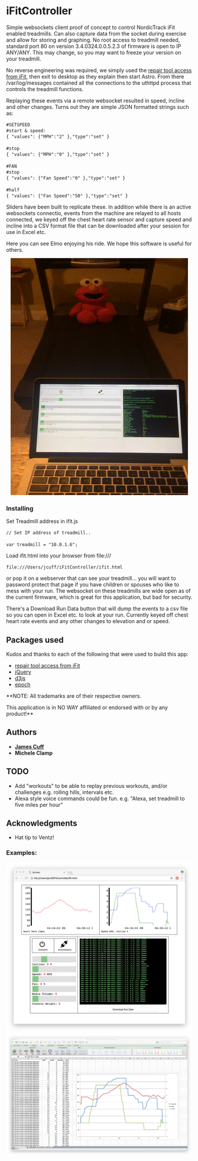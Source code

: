 
# iFitController

Simple websockets client proof of concept to control NordicTrack iFit enabled treadmills.  Can also capture data from the socket during exercise and allow for storing and graphing.  No root access to treadmill needed, standard port 80 on version 3.4.0324.0.0.5.2.3 of firmware is open to IP ANY/ANY. This may change, so you may want to freeze your version on your treadmill. 

No reverse engineering was required, we simply used the [repair tool access from iFit](https://ifit.zendesk.com/hc/en-us/articles/201800660-Reinstall-iFit-Software-Repair-Tool), then exit to desktop as they explain then start Astro.  From there /var/log/messages contained all the connections to the uthttpd process that controls the treadmill functions.  

Replaying these events via a remote websocket resulted in speed, incline and other changes.  Turns out they are simple JSON formatted strings such as:

````
#SETSPEED
#start & speed:
{ "values": {"MPH":"2" },"type":"set" }

#stop
{ "values": {"MPH":"0" },"type":"set" }

#FAN
#stop
{ "values": {"Fan Speed":"0" },"type":"set" }

#half
{ "values": {"Fan Speed":"50" },"type":"set" }
````

Sliders have been built to replicate these.  In addition while there is an active websockets connectio, events from the machine are relayed to all hosts connected, we keyed off the chest heart rate sensor and capture speed and incline into a CSV format file that can be downloaded after your session for use in Excel etc.

Here you can see Elmo enjoying his ride.  We hope this software is useful for others.

<p align="center">
<img src="images/ElmoOnTheMove.gif?raw=true" alt="Elmo" />
</p>

### Installing

Set Treadmill address in ifit.js

````
// Set IP address of treadmill..

var treadmill = "10.0.1.6";
````

Load ifit.html into your browser from file:///

```
file:///Users/jcuff/iFitController/ifit.html 
```

or pop it on a webserver that can see your treadmill...  you will want to password protect that page if you have children or spouses who like to mess with your run.  The websocket on these treadmills are wide open as of the current firmware, which is great for this application, but bad for security.

There's a Download Run Data button that will dump the events to a csv file so you can open in Excel etc. to look at your run.  Currently keyed off chest heart rate events and any other changes to elevation and or speed.

## Packages used

Kudos and thanks to each of the following that were used to build this app:

* [repair tool access from iFit](https://ifit.zendesk.com/hc/en-us/articles/201800660-Reinstall-iFit-Software-Repair-Tool)
* [jQuery](http://jquery.com/download/)
* [d3js](https://d3js.org)
* [epoch](http://epochjs.github.io/epoch/)

**NOTE:  All trademarks are of their respective owners.  

This application is in NO WAY affiliated or endorsed with or by any product!**

## Authors

* **[James Cuff](http://twitter.com/jamesdotcuff)** 
* **Michele Clamp** 


## TODO

* Add "workouts" to be able to replay previous workouts, and/or challenges e.g. rolling hills, intervals etc.
* Alexa style voice commands could be fun.  e.g. "Alexa, set treadmill to five miles per hour"

## Acknowledgments

* Hat tip to Ventz! 

### Examples:

![Alt text](images/screenie.png?raw=true "Screenie")
![Alt text](images/screenieexcel.png?raw=true "Excel Screenie")

